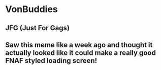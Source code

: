 # VonBuddies

## JFG (Just For Gags)

## Saw this meme like a week ago and thought it actually looked like it could make a really good FNAF styled loading screen!
